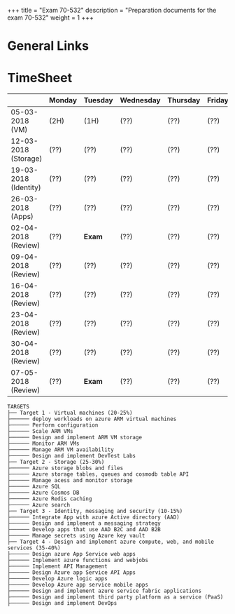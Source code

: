 +++
title = "Exam 70-532"
description = "Preparation documents for the exam 70-532"
weight = 1
+++

# General Links

# TimeSheet

|| Monday|Tuesday|Wednesday|Thursday|Friday|Saturday|Sunday|
|---|---|---|---|---|---|---|---|
| 05-03-2018 (VM) |(2H)|(1H)|(??)|(??)|(??)|(??)| Rest
| 12-03-2018 (Storage) |(??)|(??)|(??)|(??)|(??)|(??)| Rest
| 19-03-2018 (Identity)|(??)|(??)|(??)|(??)|(??)|(??)| Rest
| 26-03-2018 (Apps)|(??)|(??)|(??)|(??)|(??)|(??)| Rest
| 02-04-2018 (Review)|(??)|**Exam**|(??)|(??)|(??)|(??)| Rest
| 09-04-2018 (Review)|(??)|(??)|(??)|(??)|(??)|(??)| Rest
| 16-04-2018 (Review)|(??)|(??)|(??)|(??)|(??)|(??)| Rest
| 23-04-2018 (Review)|(??)|(??)|(??)|(??)|(??)|(??)| Rest
| 30-04-2018 (Review)|(??)|(??)|(??)|(??)|(??)|(??)| Rest
| 07-05-2018 (Review)|(??)|**Exam**|(??)|(??)|(??)|(??)| Rest

```
TARGETS
├── Target 1 - Virtual machines (20-25%)
├────── deploy workloads on azure ARM virtual machines
├────── Perform configuration
├────── Scale ARM VMs
├────── Design and implement ARM VM storage
├────── Monitor ARM VMs
├────── Manage ARM VM availability
├────── Design and implement DevTest Labs
├── Target 2 - Storage (25-30%)
├────── Azure storage blobs and files
├────── Azure storage tables, queues and cosmodb table API
├────── Manage acess and monitor storage
├────── Azure SQL
├────── Azure Cosmos DB
├────── Azure Redis caching
├────── Azure search
├── Target 3 - Identity, messaging and security (10-15%)
├────── Integrate App with azure Active directory (AAD)
├────── Design and implement a messaging strategy
├────── Develop apps that use AAD B2C and AAD B2B
├────── Manage secrets using Azure key vault
├── Target 4 - Design and implement azure compute, web, and mobile services (35-40%)
├────── Design azure App Service web apps
├────── Implement azure functions and webjobs
├────── Implement API Management
├────── Design Azure app Service API Apps
├────── Develop Azure logic apps
├────── Develop Azure app service mobile apps
├────── Design and implement azure service fabric applications
├────── Design and implement third party platform as a service (PaaS)
├────── Design and implement DevOps

```
